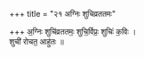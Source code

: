 +++
title = "२१ अग्निः शुचिव्रततमः"

+++
अ॒ग्निः शुचि॑व्रततमः॒ शुचि॒र्विप्रः॒ शुचिः॑ क॒विः ।  
शुची॑ रोचत॒ आहु॑तः ॥